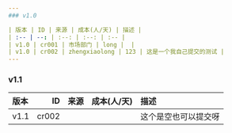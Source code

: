 ```yaml
---
### v1.0

| 版本 | ID | 来源 | 成本(人/天) | 描述 |
| :-- | --: | :--: | :--: | :-- |
| v1.0 | cr001 | 市场部门 | long |  |
| v1.0 | cr002 | zhengxiaolong | 123 | 这是一个我自己提交的测试 |
---
```

### v1.1

| 版本 | ID | 来源 | 成本(人/天) | 描述 |
| :-- | --: | :--: | :--: | :-- |
| v1.1 | cr002 |  |  | 这个是空也可以提交呀 |
